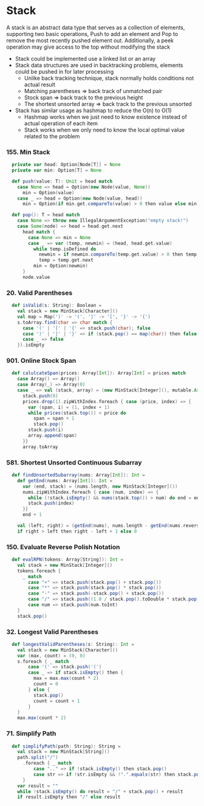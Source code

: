 # Stack
A stack is an abstract data type that serves as a collection of elements, supporting two basic operations, 
Push to add an element and Pop to remove the most recently pushed element out. 
Additionally, a peek operation may give access to the top without modifying the stack
- Stack could be implemented use a linked list or an array
- Stack data structures are used in backtracking problems, elements could be pushed in for later processing
  - Unlike back tracking technique, stack normally holds conditions not actual result
  - Matching parentheses => back track of unmatched pair
  - Stock span => back track to the previous height
  - The shortest unsorted array => back track to the previous unsorted
- Stack has similar usage as hashmap to reduce the O(n) to O(1)
  - Hashmap works when we just need to know existence instead of actual operation of each item
  - Stack works when we only need to know the local optimal value related to the problem

### 155. Min Stack
```scala
  private var head: Option[Node[T]] = None
  private var min: Option[T] = None

  def push(value: T): Unit = head match
    case None => head = Option(new Node(value, None))
      min = Option(value)
    case _ => head = Option(new Node(value, head))
      min = Option(if min.get.compareTo(value) > 0 then value else min.get)

  def pop(): T = head match
    case None => throw new IllegalArgumentException("empty stack!")
    case Some(node) => head = head.get.next
      head match {
        case None => min = None
        case _ => var (temp, newmin) = (head, head.get.value)
          while temp.isDefined do
            newmin = if newmin.compareTo(temp.get.value) > 0 then temp.get.value else newmin
            temp = temp.get.next
          min = Option(newmin)
      }
      node.value
```

### 20. Valid Parentheses
```scala
  def isValid(s: String): Boolean =
    val stack = new MinStack[Character]()
    val map = Map(')' -> '(', ']' -> '[', '}' -> '{')
    s.toArray.find(char => char match {
      case '(' | '[' | '{' => stack.push(char); false
      case ')' | ']' | '}' => if (stack.pop() == map(char)) then false else true
      case _ => false
    }).isEmpty
```

### 901. Online Stock Span
```scala
  def calulcateSpan(prices: Array[Int]): Array[Int] = prices match
    case Array() => Array()
    case Array(_) => Array(0)
    case _ => val (stack, array) = (new MinStack[Integer](), mutable.ArrayBuffer[Int](0))
      stack.push(0)
      prices.drop(1).zipWithIndex.foreach { case (price, index) => {
        var (span, i) = (1, index + 1)
        while prices(stack.top()) < price do
          span = span + 1
          stack.pop()
        stack.push(i)
        array.append(span)
      }}
      array.toArray
```

### 581. Shortest Unsorted Continuous Subarray
```scala
  def findUnsortedSubarray(nums: Array[Int]): Int =
    def getEnd(nums: Array[Int]): Int =
      var (end, stack) = (nums.length, new MinStack[Integer]())
      nums.zipWithIndex.foreach { case (num, index) => {
        while (!stack.isEmpty() && nums(stack.top()) > num) do end = end.min(stack.pop())
        stack.push(index)
      }}
      end + 1

    val (left, right) = (getEnd(nums), nums.length - getEnd(nums.reverse))
    if right > left then right - left + 1 else 0
```

### 150. Evaluate Reverse Polish Notation
```scala
  def evalRPN(tokens: Array[String]): Int =
    val stack = new MinStack[Integer]()
    tokens.foreach {
      _ match
        case "+" => stack.push(stack.pop() + stack.pop())
        case "*" => stack.push(stack.pop() * stack.pop())
        case "-" => stack.push(-stack.pop() + stack.pop())
        case "/" => stack.push((1.0 / stack.pop().toDouble * stack.pop()).toInt)
        case num => stack.push(num.toInt)
    }
    stack.pop()
```

### 32. Longest Valid Parentheses
```scala
  def longestValidParentheses(s: String): Int =
    val stack = new MinStack[Character]()
    var (max, count) = (0, 0)
    s.foreach { _ match
        case '(' => stack.push('(')
        case _ => if stack.isEmpty() then {
          max = max.max(count * 2)
          count = 0
        } else {
          stack.pop()
          count = count + 1
        }
    }
    max.max(count * 2)
```

### 71. Simplify Path
```scala
  def simplifyPath(path: String): String =
    val stack = new MinStack[String]()
    path.split("/")
      .foreach { _ match
          case ".." => if !stack.isEmpty() then stack.pop()
          case str => if !str.isEmpty && !".".equals(str) then stack.push(str)
      }
    var result = ""
    while !stack.isEmpty() do result = "/" + stack.pop() + result
    if result.isEmpty then "/" else result
```